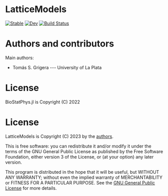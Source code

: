 # LatticeModels

[![Stable](https://img.shields.io/badge/docs-stable-blue.svg)](https://tgrigera.github.io/LatticeModels.jl/stable/)
[![Dev](https://img.shields.io/badge/docs-dev-blue.svg)](https://tgrigera.github.io/LatticeModels.jl/dev/)
[![Build Status](https://github.com/tgrigera/LatticeModels.jl/actions/workflows/CI.yml/badge.svg?branch=main)](https://github.com/tgrigera/LatticeModels.jl/actions/workflows/CI.yml?query=branch%3Amain)

# Authors and contributors

Main authors:

 - Tomás S. Grigera --- University of La Plata

# License

BioStatPhys.jl is Copyright (C) 2022 

# License

LatticeModels is Copyright (C) 2023 by the [authors](#authors-and-contributors).

This is free software: you can redistribute it and/or modify it under
the terms of the GNU General Public License as published by the Free
Software Foundation, either version 3 of the License, or (at your
option) any later version.

This program is distributed in the hope that it will be useful, but
WITHOUT ANY WARRANTY; without even the implied warranty of
MERCHANTABILITY or FITNESS FOR A PARTICULAR PURPOSE.  See the [GNU
General Public License](./LICENSE) for more details.
